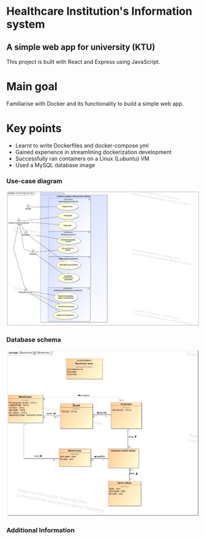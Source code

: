 # Healthcare Institution's Information system

## A simple web app for university (KTU)

This project is built with React and Express using JavaScript.

# Main goal

Familiarise with Docker and its functionality to build a simple web app.

# Key points

- Learnt to write Dockerfiles and docker-compose.yml
- Gained experience in streamlining dockerization development
- Successfully ran containers on a Linux (Lubuntu) VM
- Used a MySQL database image

### Use-case diagram

![alt text](Use-case.jpg)

### Database schema

![alt text](DB-schema.jpg)

### Additional Information
